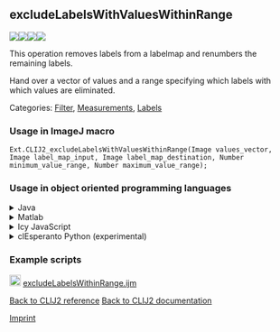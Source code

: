 ## excludeLabelsWithValuesWithinRange
<img src="images/mini_empty_logo.png"/><img src="images/mini_clij2_logo.png"/><img src="images/mini_empty_logo.png"/><img src="images/mini_cle_logo.png"/>

This operation removes labels from a labelmap and renumbers the remaining labels. 

Hand over a vector of values and a range specifying which labels with which values are eliminated.

Categories: [Filter](https://clij.github.io/clij2-docs/reference__filter), [Measurements](https://clij.github.io/clij2-docs/reference__measurement), [Labels](https://clij.github.io/clij2-docs/reference__label)

### Usage in ImageJ macro
```
Ext.CLIJ2_excludeLabelsWithValuesWithinRange(Image values_vector, Image label_map_input, Image label_map_destination, Number minimum_value_range, Number maximum_value_range);
```


### Usage in object oriented programming languages



<details>

<summary>
Java
</summary>
<pre class="highlight">// init CLIJ and GPU
import net.haesleinhuepf.clij2.CLIJ2;
import net.haesleinhuepf.clij.clearcl.ClearCLBuffer;
CLIJ2 clij2 = CLIJ2.getInstance();

// get input parameters
ClearCLBuffer values_vector = clij2.push(values_vectorImagePlus);
ClearCLBuffer label_map_input = clij2.push(label_map_inputImagePlus);
label_map_destination = clij2.create(values_vector);
float minimum_value_range = 1.0;
float maximum_value_range = 2.0;
</pre>

<pre class="highlight">
// Execute operation on GPU
clij2.excludeLabelsWithValuesWithinRange(values_vector, label_map_input, label_map_destination, minimum_value_range, maximum_value_range);
</pre>

<pre class="highlight">
// show result
label_map_destinationImagePlus = clij2.pull(label_map_destination);
label_map_destinationImagePlus.show();

// cleanup memory on GPU
clij2.release(values_vector);
clij2.release(label_map_input);
clij2.release(label_map_destination);
</pre>

</details>



<details>

<summary>
Matlab
</summary>
<pre class="highlight">% init CLIJ and GPU
clij2 = init_clatlab();

% get input parameters
values_vector = clij2.pushMat(values_vector_matrix);
label_map_input = clij2.pushMat(label_map_input_matrix);
label_map_destination = clij2.create(values_vector);
minimum_value_range = 1.0;
maximum_value_range = 2.0;
</pre>

<pre class="highlight">
% Execute operation on GPU
clij2.excludeLabelsWithValuesWithinRange(values_vector, label_map_input, label_map_destination, minimum_value_range, maximum_value_range);
</pre>

<pre class="highlight">
% show result
label_map_destination = clij2.pullMat(label_map_destination)

% cleanup memory on GPU
clij2.release(values_vector);
clij2.release(label_map_input);
clij2.release(label_map_destination);
</pre>

</details>



<details>

<summary>
Icy JavaScript
</summary>
<pre class="highlight">// init CLIJ and GPU
importClass(net.haesleinhuepf.clicy.CLICY);
importClass(Packages.icy.main.Icy);

clij2 = CLICY.getInstance();

// get input parameters
values_vector_sequence = getSequence();
values_vector = clij2.pushSequence(values_vector_sequence);
label_map_input_sequence = getSequence();
label_map_input = clij2.pushSequence(label_map_input_sequence);
label_map_destination = clij2.create(values_vector);
minimum_value_range = 1.0;
maximum_value_range = 2.0;
</pre>

<pre class="highlight">
// Execute operation on GPU
clij2.excludeLabelsWithValuesWithinRange(values_vector, label_map_input, label_map_destination, minimum_value_range, maximum_value_range);
</pre>

<pre class="highlight">
// show result
label_map_destination_sequence = clij2.pullSequence(label_map_destination)
Icy.addSequence(label_map_destination_sequence);
// cleanup memory on GPU
clij2.release(values_vector);
clij2.release(label_map_input);
clij2.release(label_map_destination);
</pre>

</details>



<details>

<summary>
clEsperanto Python (experimental)
</summary>
<pre class="highlight">import pyclesperanto_prototype as cle

cle.exclude_labels_with_values_within_range(values_vector, label_map_input, label_map_destination, minimum_value_range, maximum_value_range)

</pre>



</details>





### Example scripts
<a href="https://github.com/clij/clij2-docs/blob/master/src/main/macro/excludeLabelsWithinRange.ijm"><img src="images/language_macro.png" height="20"/></a> [excludeLabelsWithinRange.ijm](https://github.com/clij/clij2-docs/blob/master/src/main/macro/excludeLabelsWithinRange.ijm)  


[Back to CLIJ2 reference](https://clij.github.io/clij2-docs/reference)
[Back to CLIJ2 documentation](https://clij.github.io/clij2-docs)

[Imprint](https://clij.github.io/imprint)
